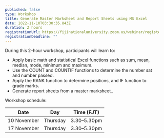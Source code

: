 ```yaml
---
published: false
type: Workshop
title: Generate Master Marksheet and Report Sheets using MS Excel
date: 2022-11-10T03:30:35.843Z
duration: 2 hours
registrationUrl: https://fijinationaluniversity.zoom.us/webinar/register/WN_FAmle4gFSj6uMBECDf_HpQ
registrationDeadline: ""
---
```

During this 2–hour workshop, participants will learn to:

* Apply basic math and statistical Excel functions such as sum, mean, median, mode,
  minimum and maximum.
* Use the COUNT and COUNTIF functions to determine the number sat and number passed.
* Apply the RANK function to determine positions, and IF function to grade marks.
* Generate report sheets from a master marksheet..

Workshop schedule: 

| Date         | Day       | Time (FJT)  |
| ------------ | --------- | ----------- |
| 10 November  | Thursday  | 3.30–5.30pm |
| 17 November  | Thursday  | 3.30–5.30pm |
